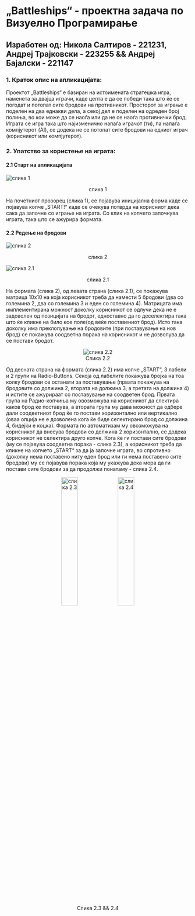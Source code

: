 # „Battleships“ - проектна задача по Визуелно Програмирање

## Изработен од: Никола Салтиров - 221231, Андреј Трајковски - 223255 && Андреј Бајалски - 221147

### 1. Краток опис на апликацијата:
Проектот „Battleships“ е базиран на истоимената стратешка игра, наменета за двајца играчи, каде целта е да се победи така што ќе се погодат и потопат сите бродови на противникот. Просторот за играње е поделен на два еднакви дела, а секој дел е поделен на одреден број полиња, во кои може да се наоѓа или да не се наоѓа противнички брод. Играта се игра така што најизменично напаѓа играчот (ти), па напаѓа компјутерот (AI), се додека не се потопат сите бродови на едниот играч (корисникот или компјутерот).

### 2. Упатство за користење на играта:

#### 2.1 Старт на апликацијата
![слика 1](https://github.com/AndrejT03/Battleships/assets/164937981/483bc87b-f61b-4059-a3d9-c81da9212bf5)
<p align="center"> слика 1</p>

На почетниот прозорец (слика 1), се појавува иницијална форма каде се појавува копче „START!“ каде се очекува потврда на корисниот дека сака да започне со играње на играта. Со клик на копчето започнува играта, така што се ажурира формата.

#### 2.2 Редење на бродови

![слика 2](https://github.com/AndrejT03/Battleships/assets/164937981/431d53e8-ceb5-4e66-a154-fae40040ae36)
<p align="center"> слика 2 </p> 

![слика 2.1](https://github.com/AndrejT03/Battleships/assets/164937981/66da1d45-7c6e-4cd5-ad9d-7a275b07a3df)
<p align="center"> слика 2.1 </p> 

На формата (слика 2), од левата страна (слика 2.1), се покажува матрица 10х10 на која корисникот треба да намести 5 бродови (два со големина 2, два со големина 3 и еден со големина 4). Матрицата има имплементирана можност доколку корисникот се одлучи дека не е задоволен од позицијата на бродот, едноставно да го деселектира така што ќе кликне на било кое поле(од веќе поставениот брод). Исто така доколку има преклопување на бродовите (при поставување на нов брод) се покажува соодветна порака на корисникот и не дозволува да се постави бродот.

<p align="center">
    <img src="https://github.com/AndrejT03/Battleships/assets/164937981/a7fae530-4f49-4645-9256-8047608df30c" alt="слика 2.2">
    <br>
    <span>Слика 2.2</span>
</p>
Од десната страна на формата (слика 2.2) има копче „START“, 3 лабели и 2 групи на Radio-Buttons. Секоја од лабелите покажува бројка на тоа колку бродови се останати за поставување (првата покажува на бродовите со должина 2, втората на должина 3, а третата на должина 4) и истите се ажурираат со поставување на соодветен брод. Првата група на Радио-копчиња му овозможува на корисникот да слектира каков брод ќе поставува, а втората група му дава можност да одбере дали соодветниот брод ќе го постави хоризонтално или вертикално (оваа опција не е дозволена кога ќе биде селектирано брод со должина 4, бидејќи е коцка). Формата по автоматизам му овозможува на корисникот да внесува бродови со должина 2 хоризонтално, се додека корисникот не селектира друго копче. Кога ќе ги постави сите бродови (му се појавува соодветна порака - слика 2.3), а корисникот треба да кликне на копчето „START“ за да ја започне играта, во спротивно (доколку нема поставено ниту еден брод или ги нема поставено сите бродови) му се појавува порака која му укажува дека мора да ги постави сите бродови за да продолжи понатаму - слика 2.4.
<p align="center">
    <img width=30% src="https://github.com/AndrejT03/Battleships/assets/164937981/d6642b0e-e605-4d07-be6b-22eddc465622" alt="слика 2.3">
    <img width=30% src="https://github.com/AndrejT03/Battleships/assets/164937981/4559bd7c-de62-4a08-9f0b-e7601c1c587f" alt="слика 2.4">
    <br>
    <span>Слика 2.3 && 2.4</span>
</p>
